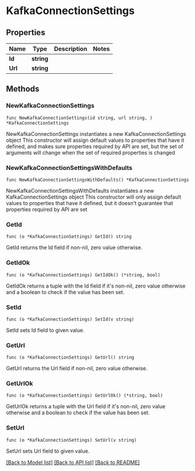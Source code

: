 # KafkaConnectionSettings

## Properties

Name | Type | Description | Notes
------------ | ------------- | ------------- | -------------
**Id** | **string** |  | 
**Url** | **string** |  | 

## Methods

### NewKafkaConnectionSettings

`func NewKafkaConnectionSettings(id string, url string, ) *KafkaConnectionSettings`

NewKafkaConnectionSettings instantiates a new KafkaConnectionSettings object
This constructor will assign default values to properties that have it defined,
and makes sure properties required by API are set, but the set of arguments
will change when the set of required properties is changed

### NewKafkaConnectionSettingsWithDefaults

`func NewKafkaConnectionSettingsWithDefaults() *KafkaConnectionSettings`

NewKafkaConnectionSettingsWithDefaults instantiates a new KafkaConnectionSettings object
This constructor will only assign default values to properties that have it defined,
but it doesn't guarantee that properties required by API are set

### GetId

`func (o *KafkaConnectionSettings) GetId() string`

GetId returns the Id field if non-nil, zero value otherwise.

### GetIdOk

`func (o *KafkaConnectionSettings) GetIdOk() (*string, bool)`

GetIdOk returns a tuple with the Id field if it's non-nil, zero value otherwise
and a boolean to check if the value has been set.

### SetId

`func (o *KafkaConnectionSettings) SetId(v string)`

SetId sets Id field to given value.


### GetUrl

`func (o *KafkaConnectionSettings) GetUrl() string`

GetUrl returns the Url field if non-nil, zero value otherwise.

### GetUrlOk

`func (o *KafkaConnectionSettings) GetUrlOk() (*string, bool)`

GetUrlOk returns a tuple with the Url field if it's non-nil, zero value otherwise
and a boolean to check if the value has been set.

### SetUrl

`func (o *KafkaConnectionSettings) SetUrl(v string)`

SetUrl sets Url field to given value.



[[Back to Model list]](../README.md#documentation-for-models) [[Back to API list]](../README.md#documentation-for-api-endpoints) [[Back to README]](../README.md)


